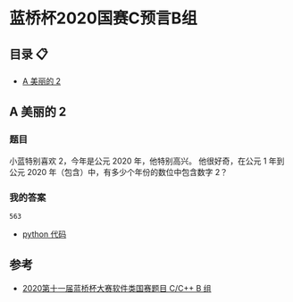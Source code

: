 # 蓝桥杯2020国赛C预言B组
## 目录 :clipboard:

-   [A 美丽的 2](#A-美丽的-2)


## A 美丽的 2

### 题目

小蓝特别喜欢 2，今年是公元 2020 年，他特别高兴。
他很好奇，在公元 1 年到公元 2020 年（包含）中，有多少个年份的数位中包含数字 2？

### 我的答案
```plt
563
```
-   [python 代码](./A_beautiful_2.py)


## 参考
-   [2020第十一届蓝桥杯大赛软件类国赛题目 C/C++ B 组](https://blog.csdn.net/weixin_43985130/article/details/109695805)
